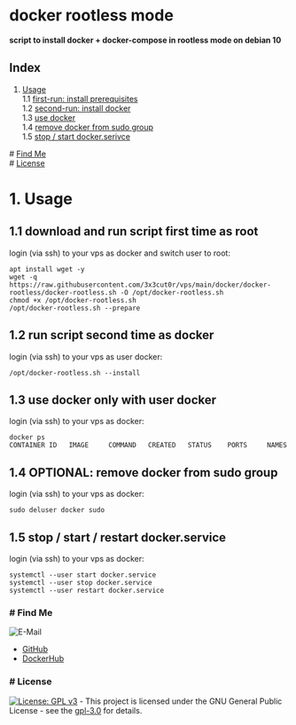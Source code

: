 # docker rootless mode

**script to install docker + docker-compose in rootless mode on debian 10**  

## Index

1. [Usage](#usage)  
  1.1 [first-run: install prerequisites](#first_run)  
  1.2 [second-run: install docker](#second_run)  
  1.3 [use docker](#use_docker)  
  1.4 [remove docker from sudo group](#rm_from_sudo)  
  1.5 [stop / start docker.serivce](#stop_start)  

\# [Find Me](#findme)  
\# [License](#license)  

# 1. Usage <a name="usage"></a>

## 1.1 download and run script first time as root <a name="first_run"></a>
login (via ssh) to your vps as docker and switch user to root:
```shell
apt install wget -y
wget -q https://raw.githubusercontent.com/3x3cut0r/vps/main/docker/docker-rootless/docker-rootless.sh -O /opt/docker-rootless.sh
chmod +x /opt/docker-rootless.sh
/opt/docker-rootless.sh --prepare

```

## 1.2 run script second time as docker <a name="second_run"></a>
login (via ssh) to your vps as user docker:
```shell
/opt/docker-rootless.sh --install

```

## 1.3 use docker only with user docker <a name="use_docker"></a>
login (via ssh) to your vps as docker:
```shell
docker ps
CONTAINER ID   IMAGE     COMMAND   CREATED   STATUS    PORTS     NAMES
```

## 1.4 OPTIONAL: remove docker from sudo group <a name="rm_from_sudo"></a>
login (via ssh) to your vps as docker:
```shell
sudo deluser docker sudo

```

## 1.5 stop / start / restart docker.service <a name="stop_start"></a>
login (via ssh) to your vps as docker:
```shell
systemctl --user start docker.service
systemctl --user stop docker.service
systemctl --user restart docker.service

```

### # Find Me <a name="findme"></a>

![E-Mail](https://img.shields.io/badge/E--Mail-executor55%40gmx.de-red)
* [GitHub](https://github.com/3x3cut0r)
* [DockerHub](https://hub.docker.com/u/3x3cut0r)

### # License <a name="license"></a>

[![License: GPL v3](https://img.shields.io/badge/License-GPLv3-blue.svg)](https://www.gnu.org/licenses/gpl-3.0) - This project is licensed under the GNU General Public License - see the [gpl-3.0](https://www.gnu.org/licenses/gpl-3.0.en.html) for details.
